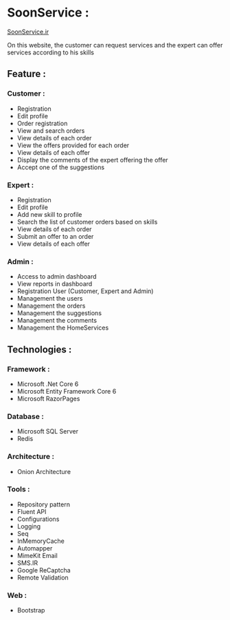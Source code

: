 
# SoonService : 
[SoonService.ir](https://soonservice.ir/)
</hr>
On this website, the customer can request services and 
the expert can offer services according to his skills

## Feature :
### Customer :
* Registration
* Edit profile
* Order registration
* View and search orders
* View details of each order
* View the offers provided for each order
* View details of each offer
* Display the comments of the expert offering the offer
* Accept one of the suggestions

### Expert :
* Registration
* Edit profile
* Add new skill to profile
* Search the list of customer orders based on skills
* View details of each order
* Submit an offer to an order
* View details of each offer

### Admin :
* Access to admin dashboard 
* View reports in dashboard
* Registration User (Customer, Expert and Admin)
* Management the users
* Management the orders
* Management the suggestions
* Management the comments
* Management the HomeServices

## Technologies :

### Framework :
* Microsoft .Net Core 6
* Microsoft Entity Framework Core 6 
* Microsoft RazorPages
### Database :
* Microsoft SQL Server 
* Redis
### Architecture :
* Onion Architecture
### Tools  :
* Repository pattern
* Fluent API
* Configurations
* Logging
* Seq
* InMemoryCache
* Automapper
* MimeKit Email
* SMS.IR
* Google ReCaptcha
* Remote Validation
### Web  :
* Bootstrap
